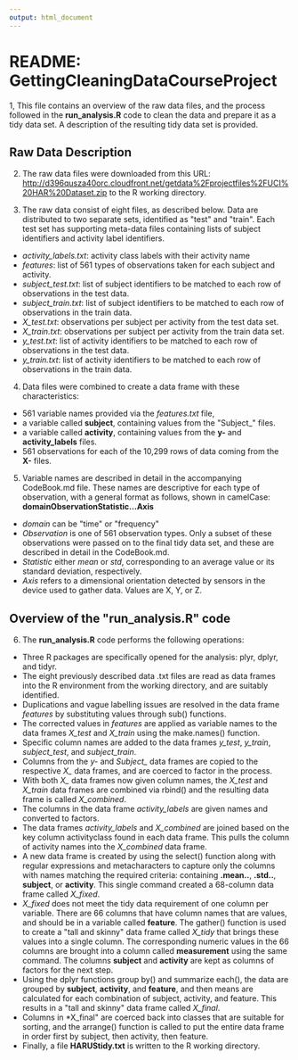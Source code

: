 ```yaml
---
output: html_document
---
```

README: GettingCleaningDataCourseProject
================================

1, This file contains an overview of the raw data files, and the process followed in the **run_analysis.R** code to clean the data and prepare it as a tidy data set. A description of the resulting tidy data set is provided.

## Raw Data Description
2. The raw data files were downloaded from this URL:
http://d396qusza40orc.cloudfront.net/getdata%2Fprojectfiles%2FUCI%20HAR%20Dataset.zip 
to the R working directory. 

3. The raw data consist of eight files, as described below. Data are distributed to two separate sets, identified as "test" and "train". Each test set has supporting meta-data files containing lists of subject identifiers and activity label identifiers.  
+ *activity_labels.txt*: activity class labels with their activity name
+ *features*: list of 561 types of observations taken for each subject and activity.
+ *subject_test.txt*: list of subject identifiers to be matched to each row of observations in the test data.
+ *subject_train.txt*: list of subject identifiers to be matched to each row of observations in the train data.
+ *X_test.txt*: observations per subject per activity from the test data set.
+ *X_train.txt*: observations per subject per activity from the train data set.
+ *y_test.txt*: list of activity identifiers to be matched to each row of observations in the test data.
+ *y_train.txt*: list of activity identifiers to be matched to each row of observations in the train data.

4. Data files were combined to create a data frame with these characteristics:
+ 561 variable names provided via the *features.txt* file,
+ a variable called **subject**, containing values from the "Subject_" files.
+ a variable called **activity**, containing values from the **y-** and **activity_labels** files.
+ 561 observations for each of the 10,299 rows of data coming from the **X-** files.

5. Variable names are described in detail in the accompanying CodeBook.md file. These names are descriptive for each type of observation, with a general format as follows, shown in camelCase: **domainObservationStatistic...Axis**
+ *domain* can be "time" or "frequency"
+ *Observation* is one of 561 observation types. Only a subset of these observations were passed on to the final tidy data set, and these are described in detail in the CodeBook.md.
+ *Statistic* either *mean* or *std*, corresponding to an average value or its standard deviation, respectively.
+ *Axis* refers to a dimensional orientation detected by sensors in the device used to gather data. Values are X, Y, or Z.

## Overview of the "run_analysis.R" code
6. The **run_analysis.R** code performs the following operations:
+ Three R packages are specifically opened for the analysis: plyr, dplyr, and tidyr.
+ The eight previously described data .txt files are read as data frames into the R environment from the working directory, and are suitably identified.
+ Duplications and vague labelling issues are resolved in the data frame *features* by substituting values through sub() functions.
+ The corrected values in *features* are applied as variable names to the data frames *X_test* and *X_train* using the make.names() function.
+ Specific column names are added to the data frames *y_test*, *y_train*, *subject_test*, and *subject_train*.
+ Columns from the *y-* and *Subject_* data frames are copied to the respective *X_* data frames, and are coerced to factor in the process.
+ With both *X_* data frames now given column names, the *X_test* and *X_train* data frames are combined via rbind() and the resulting data frame is called *X_combined*.
+ The columns in the data frame *activity_labels* are given names and converted to factors. 
+ The data frames *activity_labels* and *X_combined* are joined based on the key column activityclass found in each data frame. This pulls the column of activity names into the *X_combined* data frame. 
+ A new data frame is created by using the select() function along with regular expressions and metacharacters to capture only the columns with names matching the required criteria: containing **.mean..**, **.std..**, **subject**, or **activity**. This single command created a 68-column data frame called *X_fixed*.
+ *X_fixed* does not meet the tidy data requirement of one column per variable. There are 66 columns that have column names that are values, and should be in a variable called **feature**. The gather() function is used to create a "tall and skinny" data frame called *X_tidy* that brings these values into a single column. The corresponding numeric values in the 66 columns are brought into a column called **measurement** using the same command. The columns **subject** and **activity** are kept as columns of factors for the next step.
+ Using the dplyr functions group by() and summarize each(), the data are grouped by **subject**, **activity**, and **feature**, and then means are calculated for each combination of subject, activity, and feature. This results in a "tall and skinny" data frame called *X_final*.
+ Columns in *X_final" are coerced back into classes that are suitable for sorting, and the arrange() function is called to put the entire data frame in order first by subject, then activity, then feature.
+ Finally, a file **HARUStidy.txt** is written to the R working directory.